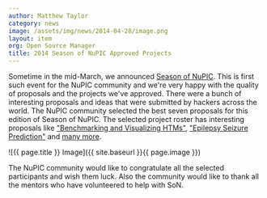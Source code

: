 ```yaml
---
author: Matthew Taylor
category: news
image: /assets/img/news/2014-04-28/image.png
layout: item
org: Open Source Manager
title: 2014 Season of NuPIC Approved Projects
---
```


Sometime in the mid-March, we announced [Season of NuPIC](http://numenta.org/son/).
This is first such event for the NuPIC community and we're very happy with the
quality of proposals and the projects we've approved. There were a bunch of
interesting proposals and ideas that were submitted by hackers across the world.
The NuPIC community selected the best seven proposals for this edition of Season
of NuPIC. The selected project roster has interesting proposals like
["Benchmarking and Visualizing HTMs"](https://github.com/numenta/nupic/wiki/SoN-2014-Projects#benchmarking-and-visualizing-htms),
["Epilepsy Seizure Prediction"](https://github.com/numenta/nupic/wiki/SoN-2014-Projects#epilepsy-seizure-prediction) and
[many more](https://github.com/numenta/nupic/wiki/SoN-2014-Projects).

![{{ page.title }} Image]({{ site.baseurl }}{{ page.image }})

The NuPIC community would like to congratulate all the selected participants and
wish them luck. Also the community would like to thank all the mentors who have
volunteered to help with SoN.
